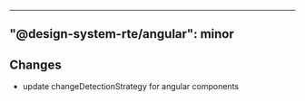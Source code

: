 ---
  "@design-system-rte/angular": minor
  ---
  
  ## Changes

- update changeDetectionStrategy for angular components

